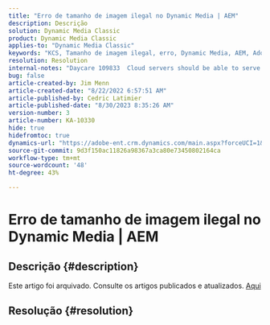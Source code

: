 ```yaml
---
title: "Erro de tamanho de imagem ilegal no Dynamic Media | AEM"
description: Descrição
solution: Dynamic Media Classic
product: Dynamic Media Classic
applies-to: "Dynamic Media Classic"
keywords: "KCS, Tamanho de imagem ilegal, erro, Dynamic Media, AEM, Adobe Experience Manager"
resolution: Resolution
internal-notes: "Daycare 109833  Cloud servers should be able to serve 10000x10000 as a maximum. Check with Tech Ops if any problem with this"
bug: false
article-created-by: Jim Menn
article-created-date: "8/22/2022 6:57:51 AM"
article-published-by: Cedric Latimier
article-published-date: "8/30/2023 8:35:26 AM"
version-number: 3
article-number: KA-10330
hide: true
hidefromtoc: true
dynamics-url: "https://adobe-ent.crm.dynamics.com/main.aspx?forceUCI=1&pagetype=entityrecord&etn=knowledgearticle&id=804669ba-e721-ed11-b83e-0022480866ad"
source-git-commit: 9d3f150ac11826a98367a3ca80e73450802164ca
workflow-type: tm+mt
source-wordcount: '48'
ht-degree: 43%

---
```


# Erro de tamanho de imagem ilegal no Dynamic Media | AEM

## Descrição {#description}

Este artigo foi arquivado. Consulte os artigos publicados e atualizados. [Aqui](https://experienceleague.adobe.com/search.html?lang=pt-BR#sort=relevancy)

## Resolução {#resolution}


